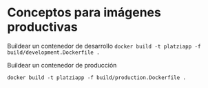 # Conceptos para imágenes productivas 

Buildear un contenedor de desarrollo
`docker build -t platziapp -f build/development.Dockerfile .`

Buildear un contenedor de producción

`docker build -t platziapp -f build/production.Dockerfile .`